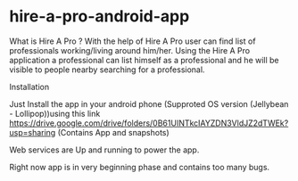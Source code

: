 # hire-a-pro-android-app

What is Hire A Pro ?
With the help of Hire A Pro user can find list of professionals working/living around him/her. Using the Hire A Pro application a professional can list himself as a professional and he will be visible to people nearby searching for a professional.

Installation

Just Install the app in your android phone (Supproted OS version (Jellybean - Lollipop))using this link
https://drive.google.com/drive/folders/0B61UINTkcIAYZDN3VldJZ2dTWEk?usp=sharing (Contains App and snapshots)

Web services are Up and running to power the app.

Right now app is in very beginning phase and contains too many bugs.
